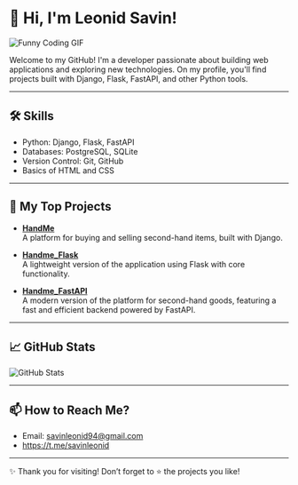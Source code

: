 # 👋 Hi, I'm Leonid Savin!

![Funny Coding GIF](https://media.giphy.com/media/xoicctrOv5aGw6mCZi/giphy.gif)

Welcome to my GitHub! I'm a developer passionate about building web applications and exploring new technologies. On my profile, you'll find projects built with Django, Flask, FastAPI, and other Python tools.

---

## 🛠️ Skills

- Python: Django, Flask, FastAPI
- Databases: PostgreSQL, SQLite
- Version Control: Git, GitHub
- Basics of HTML and CSS

---

## 🌟 My Top Projects

- [**HandMe**](https://github.com/savinleonid/HandMe)  
  A platform for buying and selling second-hand items, built with Django.

- [**Handme_Flask**](https://github.com/savinleonid/Handme_Flask)  
  A lightweight version of the application using Flask with core functionality.

- [**Handme_FastAPI**](https://github.com/savinleonid/Handme_FastAPI)  
  A modern version of the platform for second-hand goods, featuring a fast and efficient backend powered by FastAPI.

---

## 📈 GitHub Stats

![GitHub Stats](https://github-readme-stats.vercel.app/api?username=savinleonid&show_icons=true&theme=radical)

---

## 📫 How to Reach Me?

- Email: [savinleonid94@gmail.com](mailto:savinleonid94@gmail.com)
- https://t.me/savinleonid

---

✨ Thank you for visiting! Don’t forget to ⭐ the projects you like!
